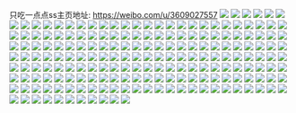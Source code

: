 只吃一点点ss主页地址: https://weibo.com/u/3609027557 
![](https://wx4.sinaimg.cn/mw2000/d71d63e5gy1h96ofk8tvmj22c0340e83.jpg) 
![](https://wx4.sinaimg.cn/mw2000/d71d63e5gy1h96ofonju2j22c0340hdu.jpg) 
![](https://wx4.sinaimg.cn/mw2000/d71d63e5ly1gzsfq935f7j2297309u0z.jpg) 
![](https://wx4.sinaimg.cn/mw2000/d71d63e5ly1gzcavtwhtxj21z52yp1kz.jpg) 
![](https://wx4.sinaimg.cn/mw2000/d71d63e5ly1gybt9x0beaj20yi22oe12.jpg) 
![](https://wx4.sinaimg.cn/mw2000/d71d63e5ly1gxz4hni2tej20yi22ogug.jpg) 
![](https://wx4.sinaimg.cn/mw2000/d71d63e5ly1gxxg0hez0dj22c02c0e82.jpg) 
![](https://wx4.sinaimg.cn/mw2000/d71d63e5ly1gxxg141gxej20oz0ou45e.jpg) 
![](https://wx4.sinaimg.cn/mw2000/d71d63e5ly1gxxg0jnmk6j22c02c0qv5.jpg) 
![](https://wx4.sinaimg.cn/mw2000/d71d63e5ly1gxxg0d0ycuj21o0280u0x.jpg) 
![](https://wx4.sinaimg.cn/mw2000/d71d63e5ly1gxxg0tz69wj22953074qr.jpg) 
![](https://wx4.sinaimg.cn/mw2000/d71d63e5ly1gxxg0p12gpj22bz32b1kz.jpg) 
![](https://wx4.sinaimg.cn/mw2000/d71d63e5ly1gxxg097pxij22c033zhdw.jpg) 
![](https://wx4.sinaimg.cn/mw2000/d71d63e5ly1gxxg11j1glj22c034ve85.jpg) 
![](https://wx4.sinaimg.cn/mw2000/d71d63e5ly1gxxg0f6y2uj21o0280qv5.jpg) 
![](https://wx4.sinaimg.cn/mw2000/d71d63e5ly1gxs7fzenxvj20yh10m0vd.jpg) 
![](https://wx4.sinaimg.cn/mw2000/d71d63e5ly1gxlp9vvdt7j22c02c0hdw.jpg) 
![](https://wx4.sinaimg.cn/mw2000/d71d63e5ly1gxko18g2exj20u0140trw.jpg) 
![](https://wx4.sinaimg.cn/mw2000/d71d63e5ly1gxko18u07wj20u01407cx.jpg) 
![](https://wx4.sinaimg.cn/mw2000/d71d63e5ly1gxko1079efj20u01407f4.jpg) 
![](https://wx4.sinaimg.cn/mw2000/d71d63e5ly1gxko1ltfsqj20u00u0qcj.jpg) 
![](https://wx4.sinaimg.cn/mw2000/d71d63e5ly1gxko1ma6hlj20u00u0118.jpg) 
![](https://wx4.sinaimg.cn/mw2000/d71d63e5ly1gxkej3owinj21qz2dpe81.jpg) 
![](https://wx4.sinaimg.cn/mw2000/d71d63e5ly1gxkej5v47hj21m126se81.jpg) 
![](https://wx4.sinaimg.cn/mw2000/d71d63e5ly1gxd2x95316j22dc47rtsx.jpg) 
![](https://wx4.sinaimg.cn/mw2000/d71d63e5ly1gx5s7pas71j20u00u0jyt.jpg) 
![](https://wx4.sinaimg.cn/mw2000/d71d63e5ly1gx5s7pljjbj20u00u00xp.jpg) 
![](https://wx4.sinaimg.cn/mw2000/d71d63e5ly1gx5s7spq3lj20u00u0gvq.jpg) 
![](https://wx4.sinaimg.cn/mw2000/d71d63e5ly1gx5s7ptqc7j20u0140gya.jpg) 
![](https://wx4.sinaimg.cn/mw2000/d71d63e5ly1gx5s7qk6tmj20u00u0qfv.jpg) 
![](https://wx4.sinaimg.cn/mw2000/d71d63e5ly1gx5s7sxi1dj20u013awlk.jpg) 
![](https://wx4.sinaimg.cn/mw2000/d71d63e5ly1gx5s7rkv2vj20u07s4kjm.jpg) 
![](https://wx4.sinaimg.cn/mw2000/d71d63e5ly1gx5s7s2dcpj20u0140jzp.jpg) 
![](https://wx4.sinaimg.cn/mw2000/d71d63e5ly1gx5s7se98fj20u00u0grw.jpg) 
![](https://wx4.sinaimg.cn/mw2000/d71d63e5ly1gx5ktexreoj20tt0wwgpe.jpg) 
![](https://wx4.sinaimg.cn/mw2000/d71d63e5ly1gx2645y8fyj22c0340x6q.jpg) 
![](https://wx4.sinaimg.cn/mw2000/d71d63e5ly1gwp0toue2wj22c02c0b2a.jpg) 
![](https://wx4.sinaimg.cn/mw2000/003Wf6VTly1gvg73al5q1j61mb25r7wh02.jpg) 
![](https://wx4.sinaimg.cn/mw2000/003Wf6VTly1gvg739g4oej61lx258x6p02.jpg) 
![](https://wx4.sinaimg.cn/mw2000/003Wf6VTly1gvg73errrgj61tb2f3x6p02.jpg) 
![](https://wx4.sinaimg.cn/mw2000/003Wf6VTly1gvcgr7i9qej62c02c01ky02.jpg) 
![](https://wx4.sinaimg.cn/mw2000/003Wf6VTly1guzqfuss9zj61mc25skjl02.jpg) 
![](https://wx4.sinaimg.cn/mw2000/003Wf6VTly1guxxygq9pcj62c02c0x6p02.jpg) 
![](https://wx4.sinaimg.cn/mw2000/003Wf6VTly1gutuuy632sj60u01swk2802.jpg) 
![](https://wx4.sinaimg.cn/mw2000/003Wf6VTly1gutuux48fij61400u010w02.jpg) 
![](https://wx4.sinaimg.cn/mw2000/003Wf6VTly1gutuxcfyx6j62802801ky02.jpg) 
![](https://wx4.sinaimg.cn/mw2000/003Wf6VTly1guhh2uuxyfj62c02c01ky02.jpg) 
![](https://wx4.sinaimg.cn/mw2000/003Wf6VTly1gug33hxej1j62bb332b2a02.jpg) 
![](https://wx4.sinaimg.cn/mw2000/003Wf6VTly1gua7m0w0zhj62c03401ky02.jpg) 
![](https://wx4.sinaimg.cn/mw2000/003Wf6VTly1gua7lzkg9kj62c0340e8202.jpg) 
![](https://wx4.sinaimg.cn/mw2000/d71d63e5ly1gu680fmnspj22c033f7wj.jpg) 
![](https://wx4.sinaimg.cn/mw2000/d71d63e5ly1gu6u6mjf1oj216o1kw4qp.jpg) 
![](https://wx4.sinaimg.cn/mw2000/d71d63e5ly1gu25fewvccj234027ke85.jpg) 
![](https://wx4.sinaimg.cn/mw2000/d71d63e5ly1gtxxte9u61j22c03407wj.jpg) 
![](https://wx4.sinaimg.cn/mw2000/d71d63e5ly1gtxxtfsivhj22c02c04qq.jpg) 
![](https://wx4.sinaimg.cn/mw2000/d71d63e5ly1gtxxtctipij22c03404qr.jpg) 
![](https://wx4.sinaimg.cn/mw2000/d71d63e5ly1gtolc0jvpkj210v1bwn84.jpg) 
![](https://wx4.sinaimg.cn/mw2000/d71d63e5ly1gtm6tavgqdj22c03404qr.jpg) 
![](https://wx4.sinaimg.cn/mw2000/d71d63e5ly1gtl4s1yi16j22c02zjb2b.jpg) 
![](https://wx4.sinaimg.cn/mw2000/d71d63e5ly1gtoloti9erj22802yo1l0.jpg) 
![](https://wx4.sinaimg.cn/mw2000/d71d63e5ly1gtgrav59q1j21fc1wh1kx.jpg) 
![](https://wx4.sinaimg.cn/mw2000/d71d63e5ly1gtgrar6yuaj22212qpnpi.jpg) 
![](https://wx4.sinaimg.cn/mw2000/d71d63e5ly1gtgratmkq0j21ht28qx6p.jpg) 
![](https://wx4.sinaimg.cn/mw2000/d71d63e5ly1gtezkhgwz5j22c0340hdu.jpg) 
![](https://wx4.sinaimg.cn/mw2000/d71d63e5ly1gtc51li399j22c0340x6q.jpg) 
![](https://wx4.sinaimg.cn/mw2000/d71d63e5ly1gsra61uxjxj22c0340e83.jpg) 
![](https://wx4.sinaimg.cn/mw2000/d71d63e5ly1gsra5zljuvj22c02c0x6p.jpg) 
![](https://wx4.sinaimg.cn/mw2000/d71d63e5ly1gspgswfdftj22c0340qv7.jpg) 
![](https://wx4.sinaimg.cn/mw2000/d71d63e5ly1gsgkz4d74wj22c0340hdu.jpg) 
![](https://wx4.sinaimg.cn/mw2000/d71d63e5ly1gsg7fgg5nwj20u0116ag7.jpg) 
![](https://wx4.sinaimg.cn/mw2000/d71d63e5ly1gsek0h7oiyj22c0340e82.jpg) 
![](https://wx4.sinaimg.cn/mw2000/d71d63e5ly1gsekko88f1j223s23s1kx.jpg) 
![](https://wx4.sinaimg.cn/mw2000/d71d63e5ly1gsek2ndmo4j22c02dx1kx.jpg) 
![](https://wx4.sinaimg.cn/mw2000/d71d63e5ly1gsekkn7wy0j22c03404qr.jpg) 
![](https://wx4.sinaimg.cn/mw2000/d71d63e5ly1gseknzoz1tj22c03401kz.jpg) 
![](https://wx4.sinaimg.cn/mw2000/d71d63e5ly1gsekq6szs3j21k122okid.jpg) 
![](https://wx4.sinaimg.cn/mw2000/d71d63e5ly1gs7f58hww6j20u00u0k12.jpg) 
![](https://wx4.sinaimg.cn/mw2000/d71d63e5ly1gs6g44rktrj22c0340b2a.jpg) 
![](https://wx4.sinaimg.cn/mw2000/d71d63e5ly1gs1uppuz02j22c0340e82.jpg) 
![](https://wx4.sinaimg.cn/mw2000/d71d63e5ly1gs1upo6g4ej22c0340kjm.jpg) 
![](https://wx4.sinaimg.cn/mw2000/d71d63e5ly1grtivaq7tdj2280280b2b.jpg) 
![](https://wx4.sinaimg.cn/mw2000/d71d63e5ly1grtivcdnbnj22802807wj.jpg) 
![](https://wx4.sinaimg.cn/mw2000/d71d63e5ly1grtivdrunxj2280280hdv.jpg) 
![](https://wx4.sinaimg.cn/mw2000/d71d63e5ly1grtivf8yusj2280280b2b.jpg) 
![](https://wx4.sinaimg.cn/mw2000/d71d63e5ly1grr9fffavxj22c02c07wl.jpg) 
![](https://wx4.sinaimg.cn/mw2000/d71d63e5ly1grouvka7jjj21tp2fnnpe.jpg) 
![](https://wx4.sinaimg.cn/mw2000/d71d63e5ly1grqz0pi8vtj22dc2dcql6.jpg) 
![](https://wx4.sinaimg.cn/mw2000/d71d63e5ly1grfm62vudtj22c0340npe.jpg) 
![](https://wx4.sinaimg.cn/mw2000/d71d63e5ly1grfm2vuncgj22c0340qv6.jpg) 
![](https://wx4.sinaimg.cn/mw2000/d71d63e5ly1grfm9mb0noj22c0340e82.jpg) 
![](https://wx4.sinaimg.cn/mw2000/d71d63e5ly1grc4gecknmj22c03404r2.jpg) 
![](https://wx4.sinaimg.cn/mw2000/d71d63e5ly1grc4hxrxbwj22c0340kjq.jpg) 
![](https://wx4.sinaimg.cn/mw2000/d71d63e5ly1grc4i58fuvj22c02c0e89.jpg) 
![](https://wx4.sinaimg.cn/mw2000/d71d63e5ly1gra4ht8b01j22c02c0npd.jpg) 
![](https://wx4.sinaimg.cn/mw2000/d71d63e5ly1gra4gaxdtij22c02c0kjl.jpg) 
![](https://wx4.sinaimg.cn/mw2000/d71d63e5ly1gra4hr81m5j22c02c0e81.jpg) 
![](https://wx4.sinaimg.cn/mw2000/d71d63e5ly1gqsp5t398bj22c02c04qp.jpg) 
![](https://wx4.sinaimg.cn/mw2000/d71d63e5ly1gqsp5jh5ayj22c03401kz.jpg) 
![](https://wx4.sinaimg.cn/mw2000/d71d63e5ly1gqsp6uew6qj22c02c0qv6.jpg) 
![](https://wx4.sinaimg.cn/mw2000/d71d63e5ly1gqsot2q3z4j22c0340e83.jpg) 
![](https://wx4.sinaimg.cn/mw2000/d71d63e5ly1gqsotn5awbj22c02c07wi.jpg) 
![](https://wx4.sinaimg.cn/mw2000/d71d63e5ly1gqsp6zf2eaj22c0340kjm.jpg) 
![](https://wx4.sinaimg.cn/mw2000/d71d63e5ly1gqeuv7bpw3j22bb332nph.jpg) 
![](https://wx4.sinaimg.cn/mw2000/d71d63e5ly1gqeuuzzrehj21jk1jkb29.jpg) 
![](https://wx4.sinaimg.cn/mw2000/d71d63e5ly1gqeuv3wxe9j21r12c01l4.jpg) 
![](https://wx4.sinaimg.cn/mw2000/d71d63e5ly1gqeuv9hajbj21r02c0e82.jpg) 
![](https://wx4.sinaimg.cn/mw2000/d71d63e5ly1gq8xse9rgjj22dc2dcnj2.jpg) 
![](https://wx4.sinaimg.cn/mw2000/d71d63e5ly1gq30hux6z4j22c02c0e82.jpg) 
![](https://wx4.sinaimg.cn/mw2000/d71d63e5ly1gptecieq82j216o1kwb29.jpg) 
![](https://wx4.sinaimg.cn/mw2000/d71d63e5ly1gpgc10i1d2j21kw1kwhdt.jpg) 
![](https://wx4.sinaimg.cn/mw2000/d71d63e5ly1gpgc11uaqjj20u00u0q7a.jpg) 
![](https://wx4.sinaimg.cn/mw2000/d71d63e5ly1gpgc0z2s6fj20u00u07c4.jpg) 
![](https://wx4.sinaimg.cn/mw2000/d71d63e5ly1gpgc0z9e52j20u00u0wmg.jpg) 
![](https://wx4.sinaimg.cn/mw2000/d71d63e5ly1gpgc0zh7tuj20u00u0jxj.jpg) 
![](https://wx4.sinaimg.cn/mw2000/d71d63e5ly1gpgc0zqgisj20u0140n6z.jpg) 
![](https://wx4.sinaimg.cn/mw2000/d71d63e5ly1gpgc10xwo0j20u00u0dlv.jpg) 
![](https://wx4.sinaimg.cn/mw2000/d71d63e5ly1gpgc11a9jqj20u00u0wnd.jpg) 
![](https://wx4.sinaimg.cn/mw2000/d71d63e5ly1gpgc11lpuqj20u00u0dmq.jpg) 
![](https://wx4.sinaimg.cn/mw2000/d71d63e5ly1gp936yo41jj20u01401av.jpg) 
![](https://wx4.sinaimg.cn/mw2000/d71d63e5ly1gp7xi8w8kzj22c02c0hdt.jpg) 
![](https://wx4.sinaimg.cn/mw2000/d71d63e5ly1gp7xica4kxj22c02c0u0x.jpg) 
![](https://wx4.sinaimg.cn/mw2000/d71d63e5ly1gp7xifh20pj22722727wh.jpg) 
![](https://wx4.sinaimg.cn/mw2000/d71d63e5ly1gp7xijvd3cj22c02c0kjl.jpg) 
![](https://wx4.sinaimg.cn/mw2000/d71d63e5ly1gp7xiho8zfj22c02c0b29.jpg) 
![](https://wx4.sinaimg.cn/mw2000/d71d63e5ly1gp7xisz0ctj22c0340qv7.jpg) 
![](https://wx4.sinaimg.cn/mw2000/d71d63e5ly1gp22bb450hj23402c0x6p.jpg) 
![](https://wx4.sinaimg.cn/mw2000/d71d63e5ly1gp22bedlbgj22c03407wi.jpg) 
![](https://wx4.sinaimg.cn/mw2000/d71d63e5ly1gp22bgqhhkj22c0340e82.jpg) 
![](https://wx4.sinaimg.cn/mw2000/d71d63e5ly1gp22b8v3dqj22c02c07wh.jpg) 
![](https://wx4.sinaimg.cn/mw2000/d71d63e5ly1gp1lthfidwj21kw1kwe81.jpg) 
![](https://wx4.sinaimg.cn/mw2000/d71d63e5ly1gp11db8f9hj22c03401l2.jpg) 
![](https://wx4.sinaimg.cn/mw2000/d71d63e5ly1gp11dcxxjnj22c0340b2d.jpg) 
![](https://wx4.sinaimg.cn/mw2000/d71d63e5ly1gp11dezlogj22c0340npi.jpg) 
![](https://wx4.sinaimg.cn/mw2000/d71d63e5ly1gp11dh0u19j22c0340x6u.jpg) 
![](https://wx4.sinaimg.cn/mw2000/d71d63e5ly1gp11disfkjj22c0340qva.jpg) 
![](https://wx4.sinaimg.cn/mw2000/d71d63e5ly1gp11dmpca4j22c03404qu.jpg) 
![](https://wx4.sinaimg.cn/mw2000/d71d63e5ly1gp11dp4udlj22c0340u11.jpg) 
![](https://wx4.sinaimg.cn/mw2000/d71d63e5ly1gp11dvgh5oj22c0340qv9.jpg) 
![](https://wx4.sinaimg.cn/mw2000/d71d63e5ly1gp11d865soj22c0340kjp.jpg) 
![](https://wx4.sinaimg.cn/mw2000/d71d63e5ly1gozdm521i4j22c0340u0z.jpg) 
![](https://wx4.sinaimg.cn/mw2000/d71d63e5ly1gozdlz2elbj228d28d1kx.jpg) 
![](https://wx4.sinaimg.cn/mw2000/d71d63e5ly1gozdmchtvsj22c0340b29.jpg) 
![](https://wx4.sinaimg.cn/mw2000/d71d63e5ly1gozdm84yd0j22c02c0b29.jpg) 
![](https://wx4.sinaimg.cn/mw2000/d71d63e5ly1goyv3uzcacj216o1kw7wh.jpg) 
![](https://wx4.sinaimg.cn/mw2000/d71d63e5ly1goywsyp4oyj22c03401ky.jpg) 
![](https://wx4.sinaimg.cn/mw2000/d71d63e5ly1goyvqi7h64j2280280e82.jpg) 
![](https://wx4.sinaimg.cn/mw2000/d71d63e5ly1goyvqfr5uvj22c02c0x3w.jpg) 
![](https://wx4.sinaimg.cn/mw2000/d71d63e5ly1goyvqh3ys8j20u00u0gtl.jpg) 
![](https://wx4.sinaimg.cn/mw2000/d71d63e5ly1goyvqgwr0kj20u00u0gnv.jpg) 
![](https://wx4.sinaimg.cn/mw2000/d71d63e5ly1goyv5dbzvej22c02c0b29.jpg) 
![](https://wx4.sinaimg.cn/mw2000/d71d63e5ly1goyvrbo5ngj20u00u0aio.jpg) 
![](https://wx4.sinaimg.cn/mw2000/d71d63e5ly1goyv491dnkj22c0340qv9.jpg) 
![](https://wx4.sinaimg.cn/mw2000/d71d63e5ly1go5gokx117j22c02c04qr.jpg) 
![](https://wx4.sinaimg.cn/mw2000/d71d63e5ly1go5goflar1j20u00u0guq.jpg) 
![](https://wx4.sinaimg.cn/mw2000/d71d63e5ly1go5goi62o9j20yi0yfwmf.jpg) 
![](https://wx4.sinaimg.cn/mw2000/d71d63e5ly1go5gog6squj20u00u0tfl.jpg) 
![](https://wx4.sinaimg.cn/mw2000/d71d63e5ly1go5gopvf4wj221r21rb29.jpg) 
![](https://wx4.sinaimg.cn/mw2000/d71d63e5ly1go5goo8ue7j22802yox6r.jpg) 
![](https://wx4.sinaimg.cn/mw2000/d71d63e5ly1go5got75rej22802yokjn.jpg) 
![](https://wx4.sinaimg.cn/mw2000/d71d63e5ly1go5goxat18j22802yo7wk.jpg) 
![](https://wx4.sinaimg.cn/mw2000/d71d63e5ly1go5godh0pxj229s312npd.jpg) 
![](https://wx4.sinaimg.cn/mw2000/d71d63e5ly1gns0jxck8wj22802yonpf.jpg) 
![](https://wx4.sinaimg.cn/mw2000/d71d63e5ly1gns0jseqx8j21o02804qr.jpg) 
![](https://wx4.sinaimg.cn/mw2000/d71d63e5ly1gns0k1yehwj21o01o0e82.jpg) 
![](https://wx4.sinaimg.cn/mw2000/d71d63e5ly1gns0jzyk2aj21o01o04qq.jpg) 
![](https://wx4.sinaimg.cn/mw2000/d71d63e5ly1gndn6wve8pj21r02c0hdt.jpg) 
![](https://wx4.sinaimg.cn/mw2000/d71d63e5ly1gn0dg44e97j22bb332qva.jpg) 
![](https://wx4.sinaimg.cn/mw2000/d71d63e5ly1gn0donlbauj22bb332b2e.jpg) 
![](https://wx4.sinaimg.cn/mw2000/d71d63e5ly1gn0dmsslitj21o01o07wh.jpg) 
![](https://wx4.sinaimg.cn/mw2000/d71d63e5ly1gmwxz0stsrj22c02c0u0y.jpg) 
![](https://wx4.sinaimg.cn/mw2000/d71d63e5ly1gmwxywfu2mj22c02c04qp.jpg) 
![](https://wx4.sinaimg.cn/mw2000/d71d63e5ly1gmwxz6a60fj22c02c01kx.jpg) 
![](https://wx4.sinaimg.cn/mw2000/d71d63e5ly1gmwxzerp97j22c02c01kx.jpg) 
![](https://wx4.sinaimg.cn/mw2000/d71d63e5ly1gmwxz2hnk5j22c02c0qps.jpg) 
![](https://wx4.sinaimg.cn/mw2000/d71d63e5ly1gmwxzd74ygj21o01o0x6q.jpg) 
![](https://wx4.sinaimg.cn/mw2000/d71d63e5ly1gmwxzvthgzj22c02c0b2a.jpg) 
![](https://wx4.sinaimg.cn/mw2000/d71d63e5ly1gnf85sojdjj22c02c0kjl.jpg) 
![](https://wx4.sinaimg.cn/mw2000/d71d63e5ly1gmvmgtvsvej22c02c0e81.jpg) 
![](https://wx4.sinaimg.cn/mw2000/d71d63e5ly1gmg0n29eyfj21kw1kw1kx.jpg) 
![](https://wx4.sinaimg.cn/mw2000/d71d63e5ly1gm3aq0soe8j22c02c0qv5.jpg) 
![](https://wx4.sinaimg.cn/mw2000/d71d63e5ly1gm1qcpsrqtj22c02c07wh.jpg) 
![](https://wx4.sinaimg.cn/mw2000/d71d63e5ly1glvvcdjfgtj21901o07wh.jpg) 
![](https://wx4.sinaimg.cn/mw2000/d71d63e5ly1gkot2omp93j22c02c0hdt.jpg) 
![](https://wx4.sinaimg.cn/mw2000/d71d63e5ly1gkotxvernaj22c02c0kjl.jpg) 
![](https://wx4.sinaimg.cn/mw2000/d71d63e5ly1gkot6qr5jjj22c02c0b29.jpg) 
![](https://wx4.sinaimg.cn/mw2000/d71d63e5ly1gkotxthz9jj22c02c04qp.jpg) 
![](https://wx4.sinaimg.cn/mw2000/d71d63e5ly1gknlkohamhj20gp0th0w7.jpg) 
![](https://wx4.sinaimg.cn/mw2000/d71d63e5ly1gkbv5j36soj22c02c0b2a.jpg) 
![](https://wx4.sinaimg.cn/mw2000/d71d63e5ly1gkbv5g25x1j21kh1khqv5.jpg) 
![](https://wx4.sinaimg.cn/mw2000/d71d63e5ly1gk5v8guhlzj22c0340b2a.jpg) 
![](https://wx4.sinaimg.cn/mw2000/d71d63e5ly1gk58g70np4j23402c0npe.jpg) 
![](https://wx4.sinaimg.cn/mw2000/d71d63e5ly1gjw9wu6cu9j22c0340npd.jpg) 
